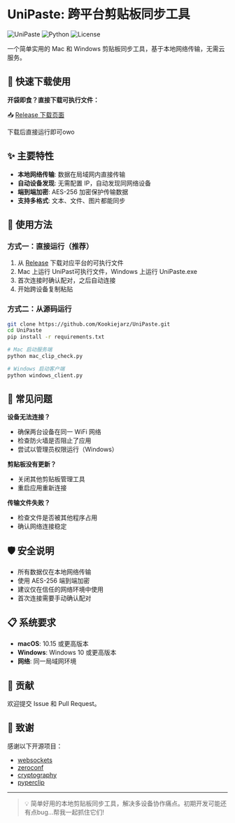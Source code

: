 # UniPaste: 跨平台剪贴板同步工具

![UniPaste](https://img.shields.io/badge/UniPaste-3.0.0-blue)
![Python](https://img.shields.io/badge/Python-3.9+-green)
![License](https://img.shields.io/badge/License-GPL%20v3-orange)

一个简单实用的 Mac 和 Windows 剪贴板同步工具，基于本地网络传输，无需云服务。

## 💾 快速下载使用

**开袋即食？直接下载可执行文件：**

📥 [Release 下载页面](https://github.com/Kookiejarz/UniPaste/releases)

下载后直接运行即可owo

## ✨ 主要特性

- **本地网络传输**: 数据在局域网内直接传输
- **自动设备发现**: 无需配置 IP，自动发现同网络设备
- **端到端加密**: AES-256 加密保护传输数据
- **支持多格式**: 文本、文件、图片都能同步

## 🚀 使用方法

### 方式一：直接运行（推荐）
1. 从 [Release](https://github.com/Kookiejarz/UniPaste/releases) 下载对应平台的可执行文件
2. Mac 上运行 UniPast可执行文件，Windows 上运行 UniPaste.exe  
3. 首次连接时确认配对，之后自动连接
4. 开始跨设备复制粘贴

### 方式二：从源码运行
```bash
git clone https://github.com/Kookiejarz/UniPaste.git
cd UniPaste
pip install -r requirements.txt

# Mac 启动服务端
python mac_clip_check.py

# Windows 启动客户端  
python windows_client.py
```

## 🔧 常见问题

**设备无法连接？**
- 确保两台设备在同一 WiFi 网络
- 检查防火墙是否阻止了应用
- 尝试以管理员权限运行（Windows）

**剪贴板没有更新？**
- 关闭其他剪贴板管理工具
- 重启应用重新连接

**传输文件失败？**
- 检查文件是否被其他程序占用
- 确认网络连接稳定

## 🛡️ 安全说明

- 所有数据仅在本地网络传输
- 使用 AES-256 端到端加密
- 建议仅在信任的网络环境中使用
- 首次连接需要手动确认配对

## 📋 系统要求

- **macOS**: 10.15 或更高版本
- **Windows**: Windows 10 或更高版本  
- **网络**: 同一局域网环境

## 🤝 贡献

欢迎提交 Issue 和 Pull Request。

## 🙏 致谢

感谢以下开源项目：
- [websockets](https://github.com/aaugustin/websockets)
- [zeroconf](https://github.com/python-zeroconf/python-zeroconf)  
- [cryptography](https://github.com/pyca/cryptography)
- [pyperclip](https://github.com/asweigart/pyperclip)

---

> 💡 简单好用的本地剪贴板同步工具，解决多设备协作痛点。初期开发可能还有点bug...帮我一起抓住它们!
